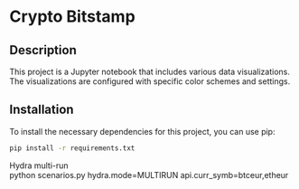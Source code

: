# Crypto Bitstamp

## Description

This project is a Jupyter notebook that includes various data visualizations. The visualizations are configured with specific color schemes and settings.

## Installation

To install the necessary dependencies for this project, you can use pip:

```sh
pip install -r requirements.txt
```

Hydra multi-run  
python scenarios.py hydra.mode=MULTIRUN api.curr_symb=btceur,etheur